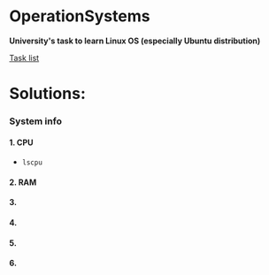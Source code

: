 # OperationSystems
**University's task to learn Linux OS (especially Ubuntu distribution)**

[Task list](https://docs.google.com/document/d/1q8FmNPGTf_-FJ7Olo0Qw9HKRtk_yg73o/edit)

# Solutions:
### System info
#### 1. CPU
* `lscpu`
#### 2. RAM

#### 3.

#### 4.

#### 5.

#### 6.
